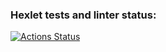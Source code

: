 ### Hexlet tests and linter status:
[![Actions Status](https://github.com/ITboo/sass-project-56/actions/workflows/hexlet-check.yml/badge.svg)](https://github.com/ITboo/sass-project-56/actions)